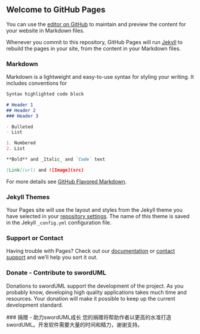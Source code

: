 ## Welcome to GitHub Pages

You can use the [editor on GitHub](https://github.com/zcatt/swordUML/edit/master/README.md) to maintain and preview the content for your website in Markdown files.

Whenever you commit to this repository, GitHub Pages will run [Jekyll](https://jekyllrb.com/) to rebuild the pages in your site, from the content in your Markdown files.

### Markdown

Markdown is a lightweight and easy-to-use syntax for styling your writing. It includes conventions for

```markdown
Syntax highlighted code block

# Header 1
## Header 2
### Header 3

- Bulleted
- List

1. Numbered
2. List

**Bold** and _Italic_ and `Code` text

[Link](url) and ![Image](src)
```

For more details see [GitHub Flavored Markdown](https://guides.github.com/features/mastering-markdown/).

### Jekyll Themes

Your Pages site will use the layout and styles from the Jekyll theme you have selected in your [repository settings](https://github.com/zcatt/swordUML/settings). The name of this theme is saved in the Jekyll `_config.yml` configuration file.

### Support or Contact

Having trouble with Pages? Check out our [documentation](https://help.github.com/categories/github-pages-basics/) or [contact support](https://github.com/contact) and we’ll help you sort it out.

### Donate - Contribute to swordUML
Donations to swordUML support the development of the project. As you probably know, developing high quality applications takes much time and resources. Your donation will make it possible to keep up the current development standard.

<a id="donate">### 捐赠 - 助力swordUML成长</a>
您的捐赠将帮助作者以更高的水准打造swordUML。开发软件需要大量的时间和精力，谢谢支持。

